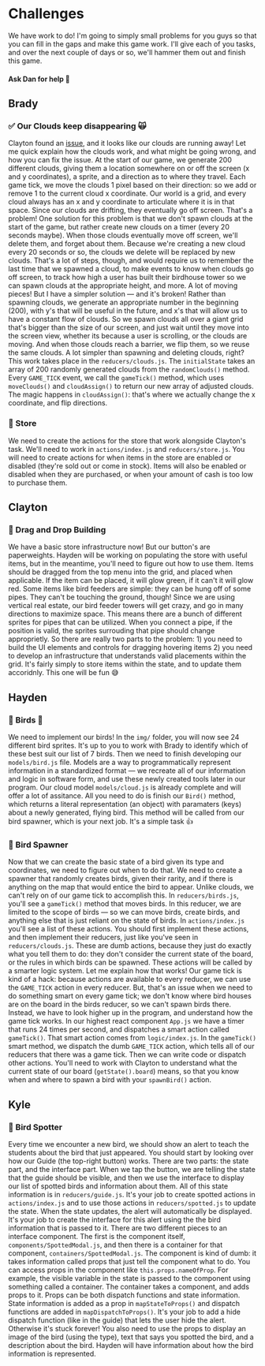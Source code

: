 
# Challenges
We have work to do! I'm going to simply small problems for you guys so that you can fill in the gaps and make this game work. I'll give each of you tasks, and over the next couple of days or so, we'll hammer them out and finish this game. 

#### Ask Dan for help 👊

## Brady

### ✅ Our Clouds keep disappearing 🙀
Clayton found an [issue](https://github.com/GM-Coding-Club/birdhouse/issues/2), and it looks like our clouds are running away! Let me quick explain how the clouds work, and what might be going wrong, and how you can fix the issue. At the start of our game, we generate 200 different clouds, giving them a location somewhere on or off the screen (x and y coordinates), a sprite, and a direction as to where they travel. Each game tick, we move the clouds 1 pixel based on their direction: so we add or remove 1 to the current cloud x coordinate. Our world is a grid, and every cloud always has an x and y coordinate to articulate where it is in that space. Since our clouds are drifting, they eventually go off screen. That's a problem! One solution for this problem is that we don't spawn clouds at the start of the game, but rather create new clouds on a timer (every 20 seconds maybe). When those clouds eventually move off screen, we'll delete them, and forget about them. Because we're creating a new cloud every 20 seconds or so, the clouds we delete will be replaced by new clouds. That's a lot of steps, though, and would require us to remember the last time that we spawned a cloud, to make events to know when clouds go off screen, to track how high a user has built their birdhouse tower so we can spawn clouds at the appropriate height, and more. A lot of moving pieces! But I have a simpler solution — and it's broken! Rather than spawning clouds, we generate an appropriate number in the beginning (200), with y's that will be useful in the future, and x's that will allow us to have a constant flow of clouds. So we spawn clouds all over a giant grid that's bigger than the size of our screen, and just wait until they move into the screen view, whether its because a user is scrolling, or the clouds are moving. And when those clouds reach a barrier, we flip them, so we reuse the same clouds. A lot simpler than spawning and deleting clouds, right? This work takes place in the `reducers/clouds.js`. The `initialState` takes an array of 200 randomly generated clouds from the `randomClouds()` method. Every `GAME_TICK` event, we call the `gameTick()` method, which uses `moveClouds()` and `cloudAssign()` to return our new array of adjusted clouds. The magic happens in `cloudAssign()`: that's where we actually change the x coordinate, and flip directions. 

### 🛑 Store

We need to create the actions for the store that work alongside Clayton's task. We'll need to work in `actions/index.js` and `reducers/store.js`. You will need to create actions for when items in the store are enabled or disabled (they're sold out or come in stock). Items will also be enabled or disabled when they are purchased, or when your amount of cash is too low to purchase them.


## Clayton

### 🛑 Drag and Drop Building

We have a basic store infrastructure now! But our button's are paperweights. Hayden will be working on populating the store with useful items, but in the meantime, you'll need to figure out how to use them. Items should be dragged from the top menu into the grid, and placed when applicable. If the item can be placed, it will glow green, if it can't it will glow red. Some items like bird feeders are simple: they can be hung off of some pipes. They can't be touching the ground, though! Since we are using vertical real estate, our bird feeder towers will get crazy, and go in many directions to maximize space. This means there are a bunch of different sprites for pipes that can be utilized. When you connect a pipe, if the position is valid, the sprites surrouding that pipe should change approprietly. So there are really two parts to the problem: 1) you need to build the UI elements and controls for dragging hovering items 2) you need to develop an infrastructure that understands valid placements within the grid. It's fairly simply to store items within the state, and to update them accoridnly. This one will be fun 😅

## Hayden

### 🛑 Birds 🦉

We need to implement our birds! In the `img/` folder, you will now see 24 different bird sprites. It's up to you to work with Brady to identify which of these best suit our list of 7 birds. Then we need to finish developing our `models/bird.js` file. Models are a way to programmatically represent information in a standardized format — we recreate all of our information and logic in software form, and use these newly created tools later in our program. Our cloud model `models/cloud.js` is already complete and will offer a lot of assitance. All you need to do is finish our `Bird()` method, which returns a literal representation (an object) with paramaters (keys) about a newly generated, flying bird. This method will be called from our bird spawner, which is your next job. It's a simple task 👍

### 🛑 Bird Spawner

Now that we can create the basic state of a bird given its type and coordinates, we need to figure out when to do that. We need to create a spawner that randomly creates birds, given their rarity, and if there is anything on the map that would entice the bird to appear. Unlike clouds, we can't rely on of our game tick to accomplish this. In `reducers/birds.js`, you'll see a `gameTick()` method that moves birds. In this reducer, we are limited to the scope of birds — so we can move birds, create birds, and anything else that is just reliant on the state of birds. In `actions/index.js` you'll see a list of these actions. You should first implement these actions, and then implement their reducers, just like you've seen in `reducers/clouds.js`. These are dumb actions, because they just do exactly what you tell them to do: they don't consider the current state of the board, or the rules in which birds can be spawned. These actions will be called by a smarter logic system. Let me explain how that works! Our game tick is kind of a hack: because actions are available to every reducer, we can use the `GAME_TICK` action in every reducer. But, that's an issue when we need to do something smart on every game tick; we don't know where bird houses are on the board in the birds reducer, so we can't spawn birds there. Instead, we have to look higher up in the program, and understand how the game tick works. In our highest react component `App.js` we have a timer that runs 24 times per second, and dispatches a smart action called `gameTick()`. That smart action comes from `logic/index.js`. In the `gameTick()` smart method, we dispatch the dumb `GAME_TICK` action, which tells all of our reducers that there was a game tick. Then we can write code or dispatch other actions. You'll need to work with Clayton to understand what the current state of our board (`getState().board`) means, so that you know when and where to spawn a bird with your `spawnBird()` action.

## Kyle 

### 🛑 Bird Spotter

Every time we encounter a new bird, we should show an alert to teach the students about the bird that just appeared. You should start by looking over how our Guide (the top-right button) works. There are two parts: the state part, and the interface part. When we tap the button, we are telling the state that the guide should be visible, and then we use the interface to display our list of spotted birds and information about them. All of this state information is in `reducers/guide.js`. It's your job to create spotted actions in `actions/index.js` and to use those actions in `reducers/spotted.js` to update the state. When the state updates, the alert will automatically be displayed. It's your job to create the interface for this alert using the the bird information that is passed to it. There are two different pieces to an interface component. The first is the component itself, `components/SpottedModal.js`, and then there is a container for that component, `containers/SpottedModal.js`. The component is kind of dumb: it takes information called props that just tell the component what to do. You can access props in the component like `this.props.nameOfProp`. For example, the visible variable in the state is passed to the component using something called a container. The container takes a component, and adds props to it. Props can be both dispatch functions and state information. State information is added as a prop in `mapStateToProps()` and dispatch functions are added in `mapDispatchToProps()`. It's your job to add a hide dispatch function (like in the guide) that lets the user hide the alert. Otherwise it's stuck forever! You also need to use the props to display an image of the bird (using the type), text that says you spotted the bird, and a description about the bird. Hayden will have information about how the bird information is represented.